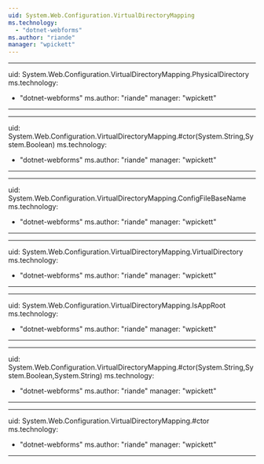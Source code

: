```yaml
---
uid: System.Web.Configuration.VirtualDirectoryMapping
ms.technology: 
  - "dotnet-webforms"
ms.author: "riande"
manager: "wpickett"
---
```


---
uid: System.Web.Configuration.VirtualDirectoryMapping.PhysicalDirectory
ms.technology: 
  - "dotnet-webforms"
ms.author: "riande"
manager: "wpickett"
---

---
uid: System.Web.Configuration.VirtualDirectoryMapping.#ctor(System.String,System.Boolean)
ms.technology: 
  - "dotnet-webforms"
ms.author: "riande"
manager: "wpickett"
---

---
uid: System.Web.Configuration.VirtualDirectoryMapping.ConfigFileBaseName
ms.technology: 
  - "dotnet-webforms"
ms.author: "riande"
manager: "wpickett"
---

---
uid: System.Web.Configuration.VirtualDirectoryMapping.VirtualDirectory
ms.technology: 
  - "dotnet-webforms"
ms.author: "riande"
manager: "wpickett"
---

---
uid: System.Web.Configuration.VirtualDirectoryMapping.IsAppRoot
ms.technology: 
  - "dotnet-webforms"
ms.author: "riande"
manager: "wpickett"
---

---
uid: System.Web.Configuration.VirtualDirectoryMapping.#ctor(System.String,System.Boolean,System.String)
ms.technology: 
  - "dotnet-webforms"
ms.author: "riande"
manager: "wpickett"
---

---
uid: System.Web.Configuration.VirtualDirectoryMapping.#ctor
ms.technology: 
  - "dotnet-webforms"
ms.author: "riande"
manager: "wpickett"
---
